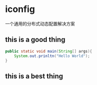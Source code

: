 # iconfig
一个通用的分布式动态配置解决方案

## this is a good thing

```java
public static void main(String[] args){
    System.out.prinltn("Hello World");
}
```

## this is a best thing
